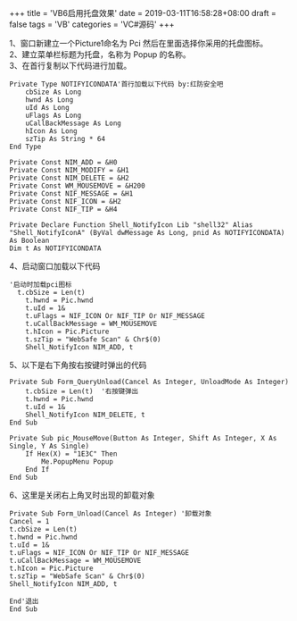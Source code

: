 +++
title = 'VB6启用托盘效果'
date = 2019-03-11T16:58:28+08:00
draft = false
tags = 'VB'
categories = 'VC#源码'
+++

1、窗口新建立一个Picture1命名为 Pci 然后在里面选择你采用的托盘图标。  
2、建立菜单栏标题为托盘，名称为 Popup 的名称。  
3、在首行复制以下代码进行加载。  

``` vb.net {linenos=inline}
Private Type NOTIFYICONDATA'首行加载以下代码 by:红防安全吧
    cbSize As Long
    hwnd As Long
    uId As Long
    uFlags As Long
    uCallBackMessage As Long
    hIcon As Long
    szTip As String * 64
End Type
 
Private Const NIM_ADD = &H0
Private Const NIM_MODIFY = &H1
Private Const NIM_DELETE = &H2
Private Const WM_MOUSEMOVE = &H200
Private Const NIF_MESSAGE = &H1
Private Const NIF_ICON = &H2
Private Const NIF_TIP = &H4
 
Private Declare Function Shell_NotifyIcon Lib "shell32" Alias "Shell_NotifyIconA" (ByVal dwMessage As Long, pnid As NOTIFYICONDATA) As Boolean
Dim t As NOTIFYICONDATA
```
4、启动窗口加载以下代码
``` vb.net {linenos=inline}
'启动时加载pci图标
  t.cbSize = Len(t)
    t.hwnd = Pic.hwnd
    t.uId = 1&
    t.uFlags = NIF_ICON Or NIF_TIP Or NIF_MESSAGE
    t.uCallBackMessage = WM_MOUSEMOVE
    t.hIcon = Pic.Picture
    t.szTip = "WebSafe Scan" & Chr$(0)
    Shell_NotifyIcon NIM_ADD, t
```
5、以下是右下角按右按键时弹出的代码
``` vb.net {linenos=inline}
Private Sub Form_QueryUnload(Cancel As Integer, UnloadMode As Integer)
    t.cbSize = Len(t)  '右按键弹出
    t.hwnd = Pic.hwnd
    t.uId = 1&
    Shell_NotifyIcon NIM_DELETE, t
End Sub
 
Private Sub pic_MouseMove(Button As Integer, Shift As Integer, X As Single, Y As Single)
    If Hex(X) = "1E3C" Then
        Me.PopupMenu Popup
    End If
End Sub
```
6、这里是关闭右上角叉时出现的卸载对象
``` vb.net {linenos=inline}
Private Sub Form_Unload(Cancel As Integer) '卸载对象
Cancel = 1
t.cbSize = Len(t)
t.hwnd = Pic.hwnd
t.uId = 1&
t.uFlags = NIF_ICON Or NIF_TIP Or NIF_MESSAGE
t.uCallBackMessage = WM_MOUSEMOVE
t.hIcon = Pic.Picture
t.szTip = "WebSafe Scan" & Chr$(0)
Shell_NotifyIcon NIM_ADD, t
 
End'退出
End Sub
```
